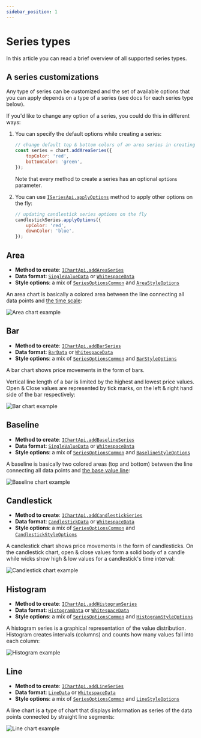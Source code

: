 ```yaml
---
sidebar_position: 1
---
```


# Series types

In this article you can read a brief overview of all supported series types.

## A series customizations

Any type of series can be customized and the set of available options that you can apply depends on a type of a series (see docs for each series type below).

If you'd like to change any option of a series, you could do this in different ways:

1. You can specify the default options while creating a series:

    ```js
    // change default top & bottom colors of an area series in creating time
    const series = chart.addAreaSeries({
        topColor: 'red',
        bottomColor: 'green',
    });
    ````

    Note that every method to create a series has an optional `options` parameter.

1. You can use [`ISeriesApi.applyOptions`](/api/interfaces/ISeriesApi.md#applyoptions) method to apply other options on the fly:

    ```js
    // updating candlestick series options on the fly
    candlestickSeries.applyOptions({
        upColor: 'red',
        downColor: 'blue',
    });
    ```

## Area

- **Method to create**: [`IChartApi.addAreaSeries`](/api/interfaces/IChartApi.md#addareaseries)
- **Data format**: [`SingleValueData`](/api/interfaces/SingleValueData.md) or [`WhitespaceData`](/api/interfaces/WhitespaceData.md)
- **Style options**: a mix of [`SeriesOptionsCommon`](/api/interfaces/SeriesOptionsCommon.md) and [`AreaStyleOptions`](/api/interfaces/AreaStyleOptions.md)

An area chart is basically a colored area between the line connecting all data points and [the time scale](./time-scale.md):

![Area chart example](/img/area-series.png "Area chart example")

## Bar

- **Method to create**: [`IChartApi.addBarSeries`](/api/interfaces/IChartApi.md#addbarseries)
- **Data format**: [`BarData`](/api/interfaces/BarData.md) or [`WhitespaceData`](/api/interfaces/WhitespaceData.md)
- **Style options**: a mix of [`SeriesOptionsCommon`](/api/interfaces/SeriesOptionsCommon.md) and [`BarStyleOptions`](/api/interfaces/BarStyleOptions.md)

A bar chart shows price movements in the form of bars.

Vertical line length of a bar is limited by the highest and lowest price values.
Open & Close values are represented by tick marks, on the left & right hand side of the bar respectively:

![Bar chart example](/img/bar-series.png "Bar chart example")

## Baseline

- **Method to create**: [`IChartApi.addBaselineSeries`](/api/interfaces/IChartApi.md#addbaselineseries)
- **Data format**: [`SingleValueData`](/api/interfaces/SingleValueData.md) or [`WhitespaceData`](/api/interfaces/WhitespaceData.md)
- **Style options**: a mix of [`SeriesOptionsCommon`](/api/interfaces/SeriesOptionsCommon.md) and [`BaselineStyleOptions`](/api/interfaces/BaselineStyleOptions.md)

A baseline is basically two colored areas (top and bottom) between the line connecting all data points and [the base value line](/api/interfaces/BaselineStyleOptions.md#basevalue):

![Baseline chart example](/img/baseline-series.png)

## Candlestick

- **Method to create**: [`IChartApi.addCandlestickSeries`](/api/interfaces/IChartApi.md#addcandlestickseries)
- **Data format**: [`CandlestickData`](/api/interfaces/CandlestickData.md) or [`WhitespaceData`](/api/interfaces/WhitespaceData.md)
- **Style options**: a mix of [`SeriesOptionsCommon`](/api/interfaces/SeriesOptionsCommon.md) and [`CandlestickStyleOptions`](/api/interfaces/CandlestickStyleOptions.md)

A candlestick chart shows price movements in the form of candlesticks.
On the candlestick chart, open & close values form a solid body of a candle while wicks show high & low values for a candlestick's time interval:

![Candlestick chart example](/img/candlestick-series.png "Candlestick chart example")

## Histogram

- **Method to create**: [`IChartApi.addHistogramSeries`](/api/interfaces/IChartApi.md#addhistogramseries)
- **Data format**: [`HistogramData`](/api/interfaces/HistogramData.md) or [`WhitespaceData`](/api/interfaces/WhitespaceData.md)
- **Style options**: a mix of [`SeriesOptionsCommon`](/api/interfaces/SeriesOptionsCommon.md) and [`HistogramStyleOptions`](/api/interfaces/HistogramStyleOptions.md)

A histogram series is a graphical representation of the value distribution.
Histogram creates intervals (columns) and counts how many values fall into each column:

![Histogram example](/img/histogram-series.png "Histogram chart example")

## Line

- **Method to create**: [`IChartApi.addLineSeries`](/api/interfaces/IChartApi.md#addlineseries)
- **Data format**: [`LineData`](/api/interfaces/LineData.md) or [`WhitespaceData`](/api/interfaces/WhitespaceData.md)
- **Style options**: a mix of [`SeriesOptionsCommon`](/api/interfaces/SeriesOptionsCommon.md) and [`LineStyleOptions`](/api/interfaces/LineStyleOptions.md)

A line chart is a type of chart that displays information as series of the data points connected by straight line segments:

![Line chart example](/img/line-series.png "Line chart example")

<!--
Please use the following snippet to update the screenshots below (make sure that DPR=2):

```js
function generateLineData() {
	return [
		{ time: '2019-05-01', value: 56.52 },
		{ time: '2019-05-02', value: 56.99 },
		{ time: '2019-05-03', value: 57.24 },
		{ time: '2019-05-06', value: 56.91 },
		{ time: '2019-05-07', value: 56.63 },
		{ time: '2019-05-08', value: 56.38 },
		{ time: '2019-05-09', value: 56.48 },
		{ time: '2019-05-10', value: 56.91 },
		{ time: '2019-05-13', value: 56.75 },
		{ time: '2019-05-14', value: 56.55 },
		{ time: '2019-05-15', value: 56.81 },
		{ time: '2019-05-16', value: 57.38 },
		{ time: '2019-05-17', value: 58.09 },
		{ time: '2019-05-20', value: 59.01 },
		{ time: '2019-05-21', value: 59.50 },
		{ time: '2019-05-22', value: 59.25 },
		{ time: '2019-05-23', value: 58.87 },
		{ time: '2019-05-24', value: 59.32 },
		{ time: '2019-05-28', value: 59.57 },
	];
}

function generateHistogramData() {
	return [
		{ time: '2019-05-01', value: 11627436.00, color: 'rgba(255,82,82, 0.8)' },
		{ time: '2019-05-02', value: 14435436.00, color: 'rgba(0, 150, 136, 0.8)' },
		{ time: '2019-05-03', value: 9388228.00, color: 'rgba(0, 150, 136, 0.8)' },
		{ time: '2019-05-06', value: 10066145.00, color: 'rgba(255,82,82, 0.8)' },
		{ time: '2019-05-07', value: 12963827.00, color: 'rgba(255,82,82, 0.8)' },
		{ time: '2019-05-08', value: 12086743.00, color: 'rgba(255,82,82, 0.8)' },
		{ time: '2019-05-09', value: 14835326.00, color: 'rgba(0, 150, 136, 0.8)' },
		{ time: '2019-05-10', value: 10707335.00, color: 'rgba(0, 150, 136, 0.8)' },
		{ time: '2019-05-13', value: 13759350.00, color: 'rgba(255,82,82, 0.8)' },
		{ time: '2019-05-14', value: 12776175.00, color: 'rgba(255,82,82, 0.8)' },
		{ time: '2019-05-15', value: 10806379.00, color: 'rgba(0, 150, 136, 0.8)' },
		{ time: '2019-05-16', value: 11695064.00, color: 'rgba(0, 150, 136, 0.8)' },
		{ time: '2019-05-17', value: 14436662.00, color: 'rgba(0, 150, 136, 0.8)' },
		{ time: '2019-05-20', value: 20910590.00, color: 'rgba(0, 150, 136, 0.8)' },
		{ time: '2019-05-21', value: 14016315.00, color: 'rgba(0, 150, 136, 0.8)' },
		{ time: '2019-05-22', value: 11487448.00, color: 'rgba(255,82,82, 0.8)' },
		{ time: '2019-05-23', value: 11707083.00, color: 'rgba(255,82,82, 0.8)' },
		{ time: '2019-05-24', value: 8755506.00, color: 'rgba(0, 150, 136, 0.8)' },
		{ time: '2019-05-28', value: 3097125.00, color: 'rgba(0, 150, 136, 0.8)' },
	];
}

function generateBarData() {
	return [
		{ time: '2019-05-01', open: 203.20, high: 203.52, low: 198.66, close: 198.80 },
		{ time: '2019-05-02', open: 199.30, high: 201.06, low: 198.80, close: 201.01 },
		{ time: '2019-05-03', open: 202.00, high: 202.31, low: 200.32, close: 200.56 },
		{ time: '2019-05-06', open: 198.74, high: 199.93, low: 198.31, close: 199.63 },
		{ time: '2019-05-07', open: 196.75, high: 197.65, low: 192.96, close: 194.77 },
		{ time: '2019-05-08', open: 194.49, high: 196.61, low: 193.68, close: 195.17 },
		{ time: '2019-05-09', open: 193.31, high: 195.08, low: 191.59, close: 194.58 },
		{ time: '2019-05-10', open: 193.21, high: 195.49, low: 190.01, close: 194.58 },
		{ time: '2019-05-13', open: 191.00, high: 191.66, low: 189.14, close: 190.34 },
		{ time: '2019-05-14', open: 190.50, high: 192.76, low: 190.01, close: 191.62 },
		{ time: '2019-05-15', open: 190.81, high: 192.81, low: 190.27, close: 191.76 },
		{ time: '2019-05-16', open: 192.47, high: 194.96, low: 192.20, close: 192.38 },
		{ time: '2019-05-17', open: 190.86, high: 194.50, low: 190.75, close: 192.58 },
		{ time: '2019-05-20', open: 191.13, high: 192.86, low: 190.61, close: 190.95 },
		{ time: '2019-05-21', open: 187.13, high: 192.52, low: 186.34, close: 191.45 },
		{ time: '2019-05-22', open: 190.49, high: 192.22, low: 188.05, close: 188.91 },
		{ time: '2019-05-23', open: 188.45, high: 192.54, low: 186.27, close: 192.00 },
		{ time: '2019-05-24', open: 192.54, high: 193.86, low: 190.41, close: 193.59 },
		{ time: '2019-05-28', open: 194.38, high: 196.47, low: 193.75, close: 194.08 },
	];
}

function runTestCase() {
	const container = document.createElement('div');
	document.body.appendChild(container);

	const areaChart = window.areaChart = LightweightCharts.createChart(container, { width: 600, height: 300 });
	areaChart.timeScale().fitContent();
	areaChart.addAreaSeries().setData(generateLineData());

	const barChart = window.barChart = LightweightCharts.createChart(container, { width: 600, height: 300 });
	barChart.timeScale().fitContent();
	barChart.addBarSeries().setData(generateBarData());

	const baselineChart = window.baselineChart = LightweightCharts.createChart(container, { width: 600, height: 300 });
	baselineChart.timeScale().fitContent();
	baselineChart.addBaselineSeries({ baseValue: { price: 57.5 } }).setData(generateLineData());

	const candlestickChart = window.candlestickChart = LightweightCharts.createChart(container, { width: 600, height: 300 });
	candlestickChart.timeScale().fitContent();
	candlestickChart.addCandlestickSeries().setData(generateBarData());

	const histogramChart = window.histogramChart = LightweightCharts.createChart(container, { width: 600, height: 300 });
	histogramChart.timeScale().fitContent();
	histogramChart.addHistogramSeries({ priceFormat: { type: 'volume' } }).setData(generateHistogramData());

	const lineChart = window.lineChart = LightweightCharts.createChart(container, { width: 600, height: 300 });
	lineChart.timeScale().fitContent();
	lineChart.addLineSeries().setData(generateLineData());
}
```

- then use `copy(chartVarName.takeScreenshot().toDataURL())` (e.g. `copy(lineChart.takeScreenshot().toDataURL())`)
- paste the result into URL bar of the new tab
- save image as
- profit
-->
